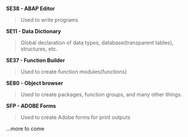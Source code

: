 **SE38 - ABAP Editor**
  >Used to write programs

**SE11 - Data Dictionary**
  >Global declaration of data types, database(transparent tables), structures, etc.

**SE37 - Function Builder**
  >Used to create function modules(functions) 
 
**SE80 - Object browser**
  >Used to create packages, function groups, and many other things.

**SFP - ADOBE Forms**
  >Used to create Adobe forms for print outputs


  ...more to come
